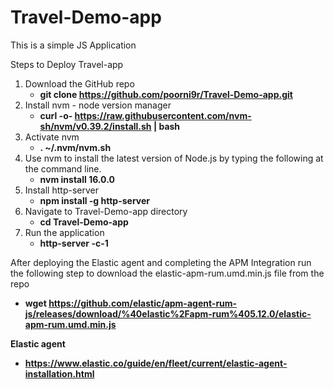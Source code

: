 # Travel-Demo-app

This is a simple JS Application 



Steps to Deploy Travel-app
1. Download the GitHub repo
   - **git clone https://github.com/poorni9r/Travel-Demo-app.git**
2. Install nvm - node version manager
     - **curl -o- https://raw.githubusercontent.com/nvm-sh/nvm/v0.39.2/install.sh | bash**
3. Activate nvm
     - **. ~/.nvm/nvm.sh**
4. Use nvm to install the latest version of Node.js by typing the following at the command line.
     - **nvm install 16.0.0**
5. Install http-server 
     - **npm install -g http-server**
6. Navigate to Travel-Demo-app directory
    - **cd Travel-Demo-app**
8. Run the application 
    - **http-server -c-1**

After deploying the Elastic agent and completing the APM Integration run the following step to download the elastic-apm-rum.umd.min.js file from the repo
   - **wget https://github.com/elastic/apm-agent-rum-js/releases/download/%40elastic%2Fapm-rum%405.12.0/elastic-apm-rum.umd.min.js**


**Elastic agent** 
 - **https://www.elastic.co/guide/en/fleet/current/elastic-agent-installation.html**
